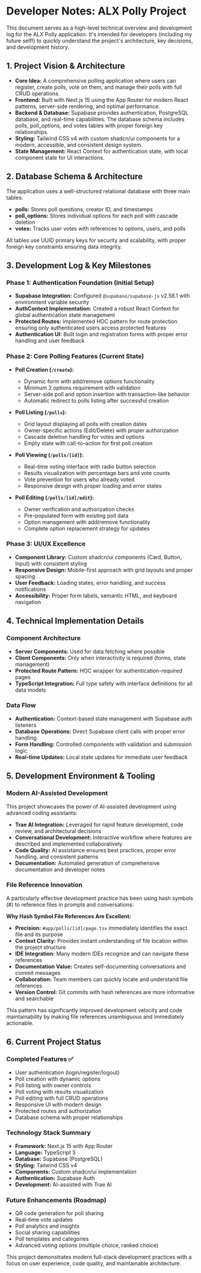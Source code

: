 # Developer Notes: ALX Polly Project

This document serves as a high-level technical overview and development log for the ALX Polly application. It's intended for developers (including my future self!) to quickly understand the project's architecture, key decisions, and development history.

## 1. Project Vision & Architecture

-   **Core Idea:** A comprehensive polling application where users can register, create polls, vote on them, and manage their polls with full CRUD operations.
-   **Frontend:** Built with Next.js 15 using the App Router for modern React patterns, server-side rendering, and optimal performance.
-   **Backend & Database:** Supabase provides authentication, PostgreSQL database, and real-time capabilities. The database schema includes polls, poll_options, and votes tables with proper foreign key relationships.
-   **Styling:** Tailwind CSS v4 with custom shadcn/ui components for a modern, accessible, and consistent design system.
-   **State Management:** React Context for authentication state, with local component state for UI interactions.

## 2. Database Schema & Architecture

The application uses a well-structured relational database with three main tables:

-   **polls:** Stores poll questions, creator ID, and timestamps
-   **poll_options:** Stores individual options for each poll with cascade deletion
-   **votes:** Tracks user votes with references to options, users, and polls

All tables use UUID primary keys for security and scalability, with proper foreign key constraints ensuring data integrity.

## 3. Development Log & Key Milestones

### Phase 1: Authentication Foundation (Initial Setup)

-   **Supabase Integration:** Configured `@supabase/supabase-js` v2.56.1 with environment variable security
-   **AuthContext Implementation:** Created a robust React Context for global authentication state management
-   **Protected Routes:** Implemented HOC pattern for route protection ensuring only authenticated users access protected features
-   **Authentication UI:** Built login and registration forms with proper error handling and user feedback

### Phase 2: Core Polling Features (Current State)

-   **Poll Creation (`/create`):** 
    -   Dynamic form with add/remove options functionality
    -   Minimum 2 options requirement with validation
    -   Server-side poll and option insertion with transaction-like behavior
    -   Automatic redirect to polls listing after successful creation

-   **Poll Listing (`/polls`):**
    -   Grid layout displaying all polls with creation dates
    -   Owner-specific actions (Edit/Delete) with proper authorization
    -   Cascade deletion handling for votes and options
    -   Empty state with call-to-action for first poll creation

-   **Poll Viewing (`/polls/[id]`):**
    -   Real-time voting interface with radio button selection
    -   Results visualization with percentage bars and vote counts
    -   Vote prevention for users who already voted
    -   Responsive design with proper loading and error states

-   **Poll Editing (`/polls/[id]/edit`):**
    -   Owner verification and authorization checks
    -   Pre-populated form with existing poll data
    -   Option management with add/remove functionality
    -   Complete option replacement strategy for updates

### Phase 3: UI/UX Excellence

-   **Component Library:** Custom shadcn/ui components (Card, Button, Input) with consistent styling
-   **Responsive Design:** Mobile-first approach with grid layouts and proper spacing
-   **User Feedback:** Loading states, error handling, and success notifications
-   **Accessibility:** Proper form labels, semantic HTML, and keyboard navigation

## 4. Technical Implementation Details

### Component Architecture
-   **Server Components:** Used for data fetching where possible
-   **Client Components:** Only when interactivity is required (forms, state management)
-   **Protected Route Pattern:** HOC wrapper for authentication-required pages
-   **TypeScript Integration:** Full type safety with interface definitions for all data models

### Data Flow
-   **Authentication:** Context-based state management with Supabase auth listeners
-   **Database Operations:** Direct Supabase client calls with proper error handling
-   **Form Handling:** Controlled components with validation and submission logic
-   **Real-time Updates:** Local state updates for immediate user feedback

## 5. Development Environment & Tooling

### Modern AI-Assisted Development
This project showcases the power of AI-assisted development using advanced coding assistants:

-   **Trae AI Integration:** Leveraged for rapid feature development, code review, and architectural decisions
-   **Conversational Development:** Interactive workflow where features are described and implemented collaboratively
-   **Code Quality:** AI assistance ensures best practices, proper error handling, and consistent patterns
-   **Documentation:** Automated generation of comprehensive documentation and developer notes

### File Reference Innovation
A particularly effective development practice has been using hash symbols (#) to reference files in prompts and conversations:

**Why Hash Symbol File References Are Excellent:**
-   **Precision:** `#app/polls/[id]/page.tsx` immediately identifies the exact file and its purpose
-   **Context Clarity:** Provides instant understanding of file location within the project structure
-   **IDE Integration:** Many modern IDEs recognize and can navigate these references
-   **Documentation Value:** Creates self-documenting conversations and commit messages
-   **Collaboration:** Team members can quickly locate and understand file references
-   **Version Control:** Git commits with hash references are more informative and searchable

This pattern has significantly improved development velocity and code maintainability by making file references unambiguous and immediately actionable.

## 6. Current Project Status

### Completed Features ✅
-   User authentication (login/register/logout)
-   Poll creation with dynamic options
-   Poll listing with owner controls
-   Poll voting with results visualization
-   Poll editing with full CRUD operations
-   Responsive UI with modern design
-   Protected routes and authorization
-   Database schema with proper relationships

### Technology Stack Summary
-   **Framework:** Next.js 15 with App Router
-   **Language:** TypeScript 5
-   **Database:** Supabase (PostgreSQL)
-   **Styling:** Tailwind CSS v4
-   **Components:** Custom shadcn/ui implementation
-   **Authentication:** Supabase Auth
-   **Development:** AI-assisted with Trae AI

### Future Enhancements (Roadmap)
-   QR code generation for poll sharing
-   Real-time vote updates
-   Poll analytics and insights
-   Social sharing capabilities
-   Poll templates and categories
-   Advanced voting options (multiple choice, ranked choice)

This project demonstrates modern full-stack development practices with a focus on user experience, code quality, and maintainable architecture.
